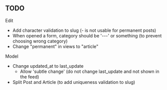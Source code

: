 ## TODO

Edit 

- Add character validation to slug (- is not usable for permanent posts)
- When opened a form, category should be '---' or something
  (to prevent choosing wrong category)
- Change "permanent" in views to "article"

Model

- Change updated_at to last_update
  - Allow 'subtle change' (do not change last_update and not shown in the feed)
- Split Post and Article (to add uniqueness validation to slug)
